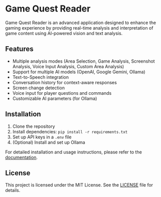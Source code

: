 # Game Quest Reader

Game Quest Reader is an advanced application designed to enhance the gaming experience by providing real-time analysis and interpretation of game content using AI-powered vision and text analysis.

## Features

- Multiple analysis modes (Area Selection, Game Analysis, Screenshot Analysis, Voice Input Analysis, Custom Area Analysis)
- Support for multiple AI models (OpenAI, Google Gemini, Ollama)
- Text-to-Speech integration
- Conversation history for context-aware responses
- Screen change detection
- Voice input for player questions and commands
- Customizable AI parameters (for Ollama)

## Installation

1. Clone the repository
2. Install dependencies: `pip install -r requirements.txt`
3. Set up API keys in a `.env` file
4. (Optional) Install and set up Ollama

For detailed installation and usage instructions, please refer to the [documentation](docs/game_quest_reader.md).

## License

This project is licensed under the MIT License. See the [LICENSE](LICENSE) file for details.
